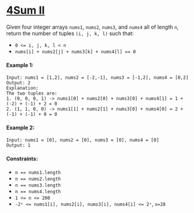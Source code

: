 # [4Sum II](https://leetcode.com/explore/interview/card/top-interview-questions-hard/116/array-and-strings/829/)

Given four integer arrays `nums1`, `nums2`, `nums3`, and `nums4` all of length `n`, return the number of tuples `(i, j, k, l)` such that:
- `0 <= i, j, k, l < n`
- `nums[i] + nums2[j] + nums3[k] + nums4[l] == 0`

#### Example 1:
```
Input: nums1 = [1,2], nums2 = [-2,-1], nums3 = [-1,2], nums4 = [0,2]
Output: 2
Explanation:
The two tuples are:
1. (0, 0, 0, 1) -> nums1[0] + nums2[0] + nums3[0] + nums4[1] = 1 + (-2) + (-1) + 2 = 0
2. (1, 1, 0, 0) -> nums1[1] + nums2[1] + nums3[0] + nums4[0] = 2 + (-1) + (-1) + 0 = 0
```

#### Example 2:
```
Input: nums1 = [0], nums2 = [0], nums3 = [0], nums4 = [0]
Output: 1
```

#### Constraints:
- `n == nums1.length`
- `n == nums2.length`
- `n == nums3.length`
- `n == nums4.length`
- `1 <= n <= 200`
- `-2ˣ <= nums1[i], nums2[i], nums3[i], nums4[i] <= 2ˣ`, `x=28`
